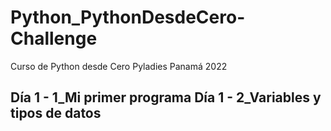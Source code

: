 # Python_PythonDesdeCero-Challenge
Curso de Python desde Cero Pyladies Panamá 2022

Día 1 - 1_Mi primer programa 
Día 1 - 2_Variables y tipos de datos
--
